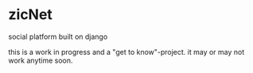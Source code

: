# zicNet
social platform built on django

this is a work in progress and a "get to know"-project. it may or may not work anytime soon.
